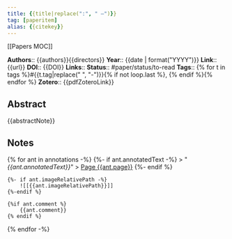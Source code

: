 ```yaml
---
title: {{title|replace(":", " –")}}
tag: [paperitem]
alias: {{citekey}}
---
```


[[Papers MOC]]

**Authors**:: {{authors}}{{directors}}
**Year**:: {{date | format("YYYY")}}
**Link**:: {{url}}
**DOI**:: {{DOI}}
**Links**:: 
**Status**:: #paper/status/to-read
**Tags**:: {% for t in tags %}#{{t.tag|replace(" ", "-")}}{% if not loop.last %}, {% endif %}{% endfor %}
**Zotero**:: {{pdfZoteroLink}}

## Abstract

{{abstractNote}}
## Notes  

{% for ant in annotations -%}
	{%- if ant.annotatedText -%}
		> "_{{ant.annotatedText}}_"
		> [Page {{ant.page}}](zotero://open-pdf/library/items/{{ant.attachment.itemKey}}?page={{ant.page}}&annotation={{ant.id}})
	{%- endif %}
	
	{%- if ant.imageRelativePath -%}
		![[{{ant.imageRelativePath}}]]
	{%-endif %}

	{%if ant.comment %}
		{{ant.comment}}
	{% endif %}
{% endfor -%}